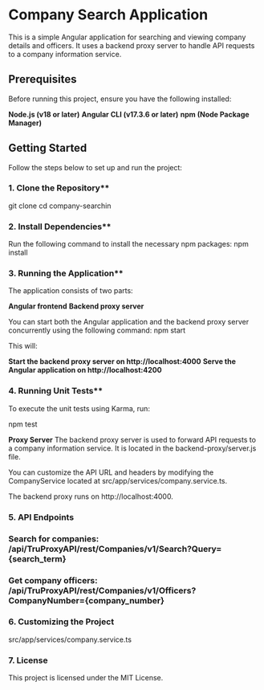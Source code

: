 # Company Search Application

This is a simple Angular application for searching and viewing company details and officers. It uses a backend proxy server to handle API requests to a company information service.

## Prerequisites

Before running this project, ensure you have the following installed:

**Node.js (v18 or later)**
**Angular CLI (v17.3.6 or later)**
**npm (Node Package Manager)**

## Getting Started
Follow the steps below to set up and run the project:
### 1. Clone the Repository**

git clone <repository-url>
cd company-searchin

### 2. Install Dependencies**
Run the following command to install the necessary npm packages:
npm install

### 3. Running the Application**
The application consists of two parts:

**Angular frontend**
**Backend proxy server**

You can start both the Angular application and the backend proxy server concurrently using the following command:
npm start

This will:

**Start the backend proxy server on http://localhost:4000**
**Serve the Angular application on http://localhost:4200**

### 4. Running Unit Tests**
To execute the unit tests using Karma, run:

npm test

**Proxy Server**
The backend proxy server is used to forward API requests to a company information service. It is located in the backend-proxy/server.js file.

You can customize the API URL and headers by modifying the CompanyService located at src/app/services/company.service.ts.

The backend proxy runs on http://localhost:4000.

### 5. API Endpoints

### **Search for companies:** /api/TruProxyAPI/rest/Companies/v1/Search?Query={search_term}
### **Get company officers:** /api/TruProxyAPI/rest/Companies/v1/Officers?CompanyNumber={company_number}


### 6. Customizing the Project

src/app/services/company.service.ts

### 7. License
This project is licensed under the MIT License.
